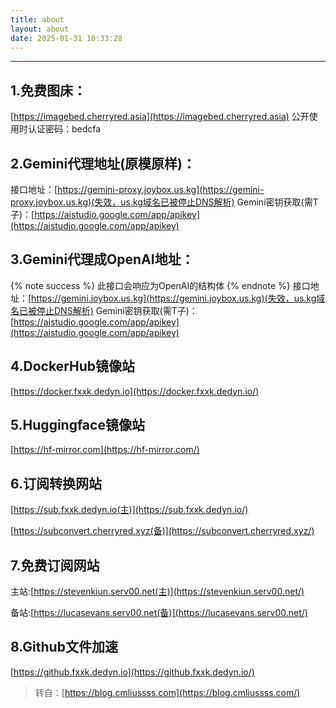 ```yaml
---
title: about
layout: about
date: 2025-01-31 18:33:28
---
```


---
## 1.免费图床：

[https://imagebed.cherryred.asia](https://imagebed.cherryred.asia)
公开使用时认证密码：bedcfa

## 2.Gemini代理地址(原模原样)：

接口地址：[https://gemini-proxy.joybox.us.kg](https://gemini-proxy.joybox.us.kg)(失效，us.kg域名已被停止DNS解析)
Gemini密钥获取(需T子)：[https://aistudio.google.com/app/apikey](https://aistudio.google.com/app/apikey)

## 3.Gemini代理成OpenAI地址：

{% note success %}
此接口会响应为OpenAI的结构体
{% endnote %}
接口地址：[https://gemini.joybox.us.kg](https://gemini.joybox.us.kg)(失效，us.kg域名已被停止DNS解析)
Gemini密钥获取(需T子)：[https://aistudio.google.com/app/apikey](https://aistudio.google.com/app/apikey)

## 4.DockerHub镜像站

[https://docker.fxxk.dedyn.io](https://docker.fxxk.dedyn.io/)

## 5.Huggingface镜像站

[https://hf-mirror.com](https://hf-mirror.com/)

## 6.订阅转换网站

[https://sub.fxxk.dedyn.io(主)](https://sub.fxxk.dedyn.io/)

[https://subconvert.cherryred.xyz(备)](https://subconvert.cherryred.xyz/)

## 7.免费订阅网站

主站:[https://stevenkiun.serv00.net(主)](https://stevenkiun.serv00.net/)

备站:[https://lucasevans.serv00.net(备)](https://lucasevans.serv00.net/)

## 8.Github文件加速

[https://github.fxxk.dedyn.io](https://github.fxxk.dedyn.io/)

> 转自：[https://blog.cmliussss.com](https://blog.cmliussss.com/)